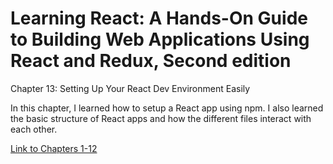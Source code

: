 <h1>Learning React: A Hands-On Guide to Building Web Applications Using React and Redux, Second edition</h1>

Chapter 13: Setting Up Your React Dev Environment Easily

In this chapter, I learned how to setup a React app using npm. I also learned the basic structure of React apps and how the different files interact with each other.

[Link to Chapters 1-12](https://github.com/justinfrey64/learning-react-chapters-1-through-12)
